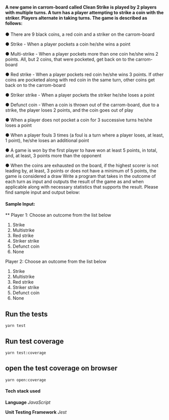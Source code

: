 

#### A new game in carrom-board called ​Clean Strike is played by 2 players with multiple ​turn​s. A turn has a player attempting to strike a coin with the striker. Players alternate in taking turns. The game is described as follows:
● There are 9 black coins, a red coin and a striker on the carrom-board

● Strike​ - When a player pockets a coin he/she wins a point

● Multi-strike - When a player pockets more than one coin he/she wins 2 points. All, but 2
coins, that were pocketed, get back on to the carrom-board

● Red strike - When a player pockets red coin he/she wins 3 points. If other coins are
pocketed along with red coin in the same turn, other coins get back on to the
carrom-board

● Striker strike​ - When a player pockets the striker he/she loses a point

● Defunct coin - When a coin is thrown out of the carrom-board, due to a strike, the player
loses 2 points, and the coin goes out of play

● When a player does not pocket a coin for 3 successive turns he/she loses a point

● When a player ​fouls 3 times (a ​foul is a turn where a player loses, at least, 1 point),
he/she loses an additional point

● A ​game is won by the first player to have won at least 5 points, in total, and, at least, 3
points more than the opponent

● When the coins are exhausted on the board, if the highest scorer is not leading by, at
least, 3 points or does not have a minimum of 5 points, the game is considered a draw
Write a program that takes in the outcome of each turn as input and outputs the result of the game as and when applicable along with necessary statistics that supports the result.
 Please find sample input and output below:

#### Sample Input: ####
** Player 1: Choose an outcome from the list below

1. Strike
2. Multistrike
3. Red strike
4. Striker strike
5. Defunct coin
6. None

Player 2: Choose an outcome from the list below
1. Strike
2. Multistrike
3. Red strike
4. Striker strike
5. Defunct coin
6. None


## Run the tests

`yarn test`

## Run test coverage 

`yarn test:coverage`

## open the test coverage on browser

`yarn open:coverage`

#### Tech stack used

**Language** 
*JavaScript* 

**Unit Testing Framework** 
*Jest*  
